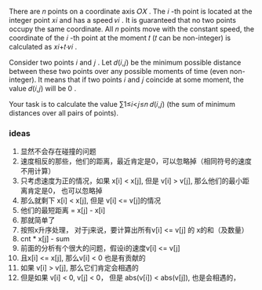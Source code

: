 There are 𝑛
 points on a coordinate axis 𝑂𝑋
. The 𝑖
-th point is located at the integer point 𝑥𝑖
 and has a speed 𝑣𝑖
. It is guaranteed that no two points occupy the same coordinate. All 𝑛
 points move with the constant speed, the coordinate of the 𝑖
-th point at the moment 𝑡
 (𝑡
 can be non-integer) is calculated as 𝑥𝑖+𝑡⋅𝑣𝑖
.

Consider two points 𝑖
 and 𝑗
. Let 𝑑(𝑖,𝑗)
 be the minimum possible distance between these two points over any possible moments of time (even non-integer). It means that if two points 𝑖
 and 𝑗
 coincide at some moment, the value 𝑑(𝑖,𝑗)
 will be 0
.

Your task is to calculate the value ∑1≤𝑖<𝑗≤𝑛
 𝑑(𝑖,𝑗)
 (the sum of minimum distances over all pairs of points).

 ### ideas
 1. 显然不会存在碰撞的问题
 2. 速度相反的那些，他们的距离，最近肯定是0，可以忽略掉（相同符号的速度不用计算）
 3. 只考虑速度为正的情况，如果 x[i] < x[j], 但是 v[i] > v[j], 那么他们的最小距离肯定是0， 也可以忽略掉
 4. 那么就剩下 x[i] < x[j], 但是 v[i] <= v[j]的情况
 5. 他们的最短距离 = x[j] - x[i]
 6. 那就简单了
 7. 按照x升序处理， 对于j来说，要计算出所有v[i] <= v[j] 的 x的和（及数量）
 8. cnt * x[j] - sum
 9. 前面的分析有个很大的问题，假设i的速度v[i] <= v[j]
 10. 且x[i] <= x[j], 那么v[i] < 0 也是有贡献的
 11. 如果 v[i] > v[j], 那么它们肯定会相遇的
 12. 但是如果 v[i] < 0, v[j] < 0， 但是 abs(v[i]) < abs(v[j]), 也是会相遇的，